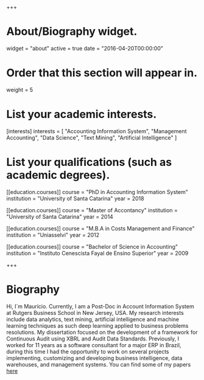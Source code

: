 +++
# About/Biography widget.
widget = "about"
active = true
date = "2016-04-20T00:00:00"

# Order that this section will appear in.
weight = 5

# List your academic interests.
[interests]
  interests = [
    "Accounting Information System",
    "Management Accounting",
    "Data Science",
    "Text Mining",
    "Artificial Intelligence"
  ]

# List your qualifications (such as academic degrees).
[[education.courses]]
  course = "PhD in Accounting Information System"
  institution = "University of Santa Catarina"
  year = 2018

[[education.courses]]
  course = "Master of Accontancy"
  institution = "University of Santa Catarina"
  year = 2014

[[education.courses]]
  course = "M.B.A in Costs Management and Finance"
  institution = "Uniasselvi"
  year = 2012

 [[education.courses]]
  course = "Bachelor of Science in Accounting"
  institution = "Instituto Cenescista Fayal de Ensino Superior"
  year = 2009

+++

# Biography

Hi, I´m Maurício. Currently, I am a Post-Doc in Account Information System at Rutgers Business School in New Jersey, USA. My research interests include data analytics, text mining, artificial intelligence and machine learning techniques as such deep learning applied to business problems resolutions. My dissertation focused on the development of a framework for Continuous Audit using XBRL and Audit Data Standards. Previously, I worked for 11 years as a software consultant for a major ERP in Brazil, during this time I had the opportunity to work on several projects implementing, customizing and developing business intelligence, data warehouses, and management systems. You can find some of my papers [here](#publications)
